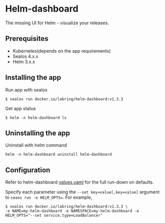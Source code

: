# Helm-dashboard

The missing UI for Helm - visualize your releases.

## Prerequisites

- Kubernetes(depends on the app requirements)
- Sealos 4.x.x
- Helm 3.x.x

## Installing the app

Run app with sealos

```shell
$ sealos run docker.io/labring/helm-dashboard:v1.3.3
```

Get app status

```shell
$ helm -n helm-dashboard ls
```

## Uninstalling the app

Uninstall with helm command

```shell
helm -n helm-dashboard uninstall helm-dashboard
```

## Configuration

Refer to helm-dashboard [values.yaml](https://github.com/komodorio/helm-dashboard/tree/main/charts/helm-dashboard) for the full run-down on defaults.

Specify each parameter using the `--set key=value[,key=value]` argument to `seaos run -e HELM_OPTS=`. For example,

```shell
$ sealos run docker.io/labring/helm-dashboard:v1.3.3 \
-e NAME=my-helm-dashboard -e NAMESPACE=my-helm-dashboard -e HELM_OPTS="--set service.type=LoadBalancer"
```

